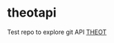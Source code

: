 # theotapi
Test repo to explore git API
<a href="https://brentreeves.github.io/docs/theot.html">THEOT</a>
